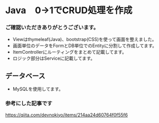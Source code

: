 # Java　0→1でCRUD処理を作成
### ご確認いただきありがとうございます。
- Viewはthymeleaf(Java)、bootstrap(CSS)を使って画面を整えました。
- 画面単位のデータをFormとDB単位でのEntityに分割して作成してます。
- ItemControllerにルーティングをまとめて記載してます。
- ロジック部分はServiceに記載してます。

## データベース
- MySQLを使用してます。

### 参考にした記事です
https://qiita.com/devnokiyo/items/214aa24d60764f0f55f6
